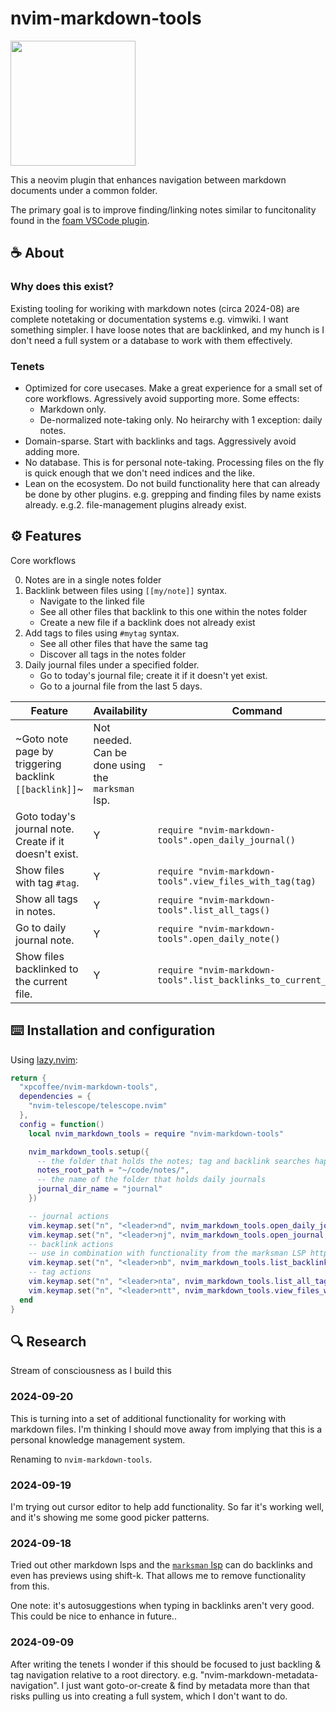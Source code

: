 # nvim-markdown-tools

<img src="https://github.com/user-attachments/assets/8471e858-c781-4169-8813-8fe9c020a3ca" width="200px"></img>

This a neovim plugin that enhances navigation between markdown documents under a common folder.

The primary goal is to improve finding/linking notes similar to funcitonality found in the [foam VSCode plugin](https://marketplace.visualstudio.com/items?itemName=foam.foam-vscode).

## ☕ About

### Why does this exist?

Existing tooling for woriking with markdown notes (circa 2024-08) are complete notetaking or documentation systems e.g. vimwiki. I want something simpler. I have loose notes that are backlinked, and my hunch is I don't need a full system or a database to work with them effectively.

### Tenets

- Optimized for core usecases. Make a great experience for a small set of core workflows. Agressively avoid supporting more. Some effects:
  - Markdown only.
  - De-normalized note-taking only. No heirarchy with 1 exception: daily notes.
- Domain-sparse. Start with backlinks and tags. Aggressively avoid adding more.
- No database. This is for personal note-taking. Processing files on the fly is quick enough that we don't need indices and the like.
- Lean on the ecosystem. Do not build functionality here that can already be done by other plugins. e.g. grepping and finding files by name exists already. e.g.2. file-management plugins already exist.

## ⚙️ Features

Core workflows

0. Notes are in a single notes folder
1. Backlink between files using `[[my/note]]` syntax.
   - Navigate to the linked file
   - See all other files that backlink to this one within the notes folder
   - Create a new file if a backlink does not already exist
2. Add tags to files using `#mytag` syntax.
   - See all other files that have the same tag
   - Discover all tags in the notes folder
3. Daily journal files under a specified folder.
   - Go to today's journal file; create it if it doesn't yet exist.
   - Go to a journal file from the last 5 days.

| Feature                                                | Availability                                      | Command                                                          |
| ------------------------------------------------------ | ------------------------------------------------- | ---------------------------------------------------------------- |
| ~Goto note page by triggering backlink `[[backlink]]`~ | Not needed. Can be done using the `marksman` lsp. | -                                                                |
| Goto today's journal note. Create if it doesn't exist. | Y                                                 | `require "nvim-markdown-tools".open_daily_journal()`             |
| Show files with tag `#tag`.                            | Y                                                 | `require "nvim-markdown-tools".view_files_with_tag(tag)`         |
| Show all tags in notes.                                | Y                                                 | `require "nvim-markdown-tools".list_all_tags()`                  |
| Go to daily journal note.                              | Y                                                 | `require "nvim-markdown-tools".open_daily_note()`                |
| Show files backlinked to the current file.             | Y                                                 | `require "nvim-markdown-tools".list_backlinks_to_current_file()` |

## ⌨️ Installation and configuration

Using [lazy.nvim](https://github.com/folke/lazy.nvim):

```lua
return {
  "xpcoffee/nvim-markdown-tools",
  dependencies = {
    "nvim-telescope/telescope.nvim"
  },
  config = function()
    local nvim_markdown_tools = require "nvim-markdown-tools"

    nvim_markdown_tools.setup({
      -- the folder that holds the notes; tag and backlink searches happen relative to this
      notes_root_path = "~/code/notes/",
      -- the name of the folder that holds daily journals
      journal_dir_name = "journal"
    })

    -- journal actions
    vim.keymap.set("n", "<leader>nd", nvim_markdown_tools.open_daily_journal, { desc = "Open today's journal", remap = false })
    vim.keymap.set("n", "<leader>nj", nvim_markdown_tools.open_journal, { desc = "Open a journal note from the last 5 days", remap = false })
    -- backlink actions
    -- use in combination with functionality from the marksman LSP https://github.com/artempyanykh/marksman
    vim.keymap.set("n", "<leader>nb", nvim_markdown_tools.list_backlinks, { desc = "List backlinks", remap = false })
    -- tag actions
    vim.keymap.set("n", "<leader>nta", nvim_markdown_tools.list_all_tags, { desc = "List all tags", remap = false })
    vim.keymap.set("n", "<leader>ntt", nvim_markdown_tools.view_files_with_tag, { desc = "View files for tag under cursor", remap = false })
  end
}

```

## 🔍 Research

Stream of consciousness as I build this

### 2024-09-20

This is turning into a set of additional functionality for working with markdown files.
I'm thinking I should move away from implying that this is a personal knowledge management system.

Renaming to `nvim-markdown-tools`.

### 2024-09-19

I'm trying out cursor editor to help add functionality. So far it's working well, and it's showing me some good picker patterns.

### 2024-09-18

Tried out other markdown lsps and the [`marksman` lsp](https://github.com/artempyanykh/marksman) can do backlinks and even has previews using shift-k. That allows me to remove functionality from this.

One note: it's autosuggestions when typing in backlinks aren't very good. This could be nice to enhance in future..

### 2024-09-09

After writing the tenets I wonder if this should be focused to just backling & tag navigation relative to a root directory. e.g. "nvim-markdown-metadata-navigation". I just want goto-or-create & find by metadata more than that risks pulling us into creating a full system, which I don't want to do.
